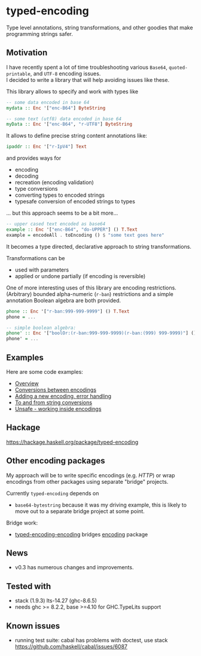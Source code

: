 # typed-encoding
Type level annotations, string transformations, and other goodies that make programming strings safer.

## Motivation
I have recently spent a lot of time troubleshooting various `Base64`, `quoted-printable`, and `UTF-8` encoding issues.  
I decided to write a library that will help avoiding issues like these.

This library allows to specify and work with types like

```Haskell
-- some data encoded in base 64
mydata :: Enc '["enc-B64"] ByteString

-- some text (utf8) data encoded in base 64 
myData :: Enc '["enc-B64", "r-UTF8"] ByteString
```

It allows to define precise string content annotations like:

```Haskell
ipaddr :: Enc '["r-IpV4"] Text
```

and provides ways for 

- encoding
- decoding
- recreation (encoding validation)
- type conversions
- converting types to encoded strings
- typesafe conversion of encoded strings to types

... but this approach seems to be a bit more...

```Haskell
-- upper cased text encoded as base64
example :: Enc '["enc-B64", "do-UPPER"] () T.Text
example = encodeAll . toEncoding () $ "some text goes here"
```

It becomes a type directed, declarative approach to string transformations.

Transformations can be

- used with parameters
- applied or undone partially (if encoding is reversible)

One of more interesting uses of this library are encoding restrictions.   
(Arbitrary) bounded alpha-numeric (`r-ban`) restrictions 
and a simple annotation Boolean algebra are both provided.

```Haskell
phone :: Enc '["r-ban:999-999-9999"] () T.Text
phone = ...

-- simple boolean algebra:
phone' :: Enc '["boolOr:(r-ban:999-999-9999)(r-ban:(999) 999-9999)"] () T.Text
phone' = ...
```


## Examples 

Here are some code examples:

- [Overview](src/Examples/TypedEncoding/Overview.hs)
- [Conversions between encodings](src/Examples/TypedEncoding/Conversions.hs)
- [Adding a new encoding, error handling](src/Examples/TypedEncoding/DiySignEncoding.hs)
- [To and from string conversions](src/Examples/TypedEncoding/ToEncString.hs)
- [Unsafe - working inside encodings](src/Examples/TypedEncoding/Unsafe.hs)
 

## Hackage

https://hackage.haskell.org/package/typed-encoding


## Other encoding packages

My approach will be to write specific encodings (e.g. _HTTP_) or wrap encodings from other packages using separate "bridge" projects.

Currently `typed-encoding` depends on

- `base64-bytestring` because it was my driving example, this is likely to move out to a separate bridge project at some point. 

Bridge work:

- [typed-encoding-encoding](https://github.com/rpeszek/typed-encoding-encoding) bridges [encoding](https://github.com/dmwit/encoding) package

## News 

- v0.3 has numerous changes and improvements. 

## Tested with

- stack (1.9.3) lts-14.27 (ghc-8.6.5)
- needs ghc >= 8.2.2, base >=4.10 for GHC.TypeLits support

## Known issues

- running test suite: cabal has problems with doctest, use stack  
   https://github.com/haskell/cabal/issues/6087   
